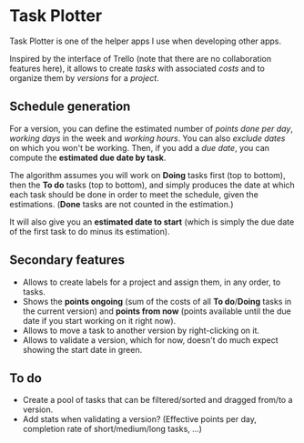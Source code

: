 # Task Plotter

Task Plotter is one of the helper apps I use when developing other apps.

Inspired by the interface of Trello (note that there are no collaboration features here), it allows to create *tasks* with associated *costs* and to organize them by *versions* for a *project*. 

## Schedule generation

For a version, you can define the estimated number of *points done per day*, *working days* in the week and *working hours*. You can also *exclude dates* on which you won't be working. 
Then, if you add a *due date*, you can compute the **estimated due date by task**. 

The algorithm assumes you will work on **Doing** tasks first (top to bottom), then the **To do** tasks (top to bottom), and simply produces the date at which each task should be done in order to meet the schedule, given the estimations.
(**Done** tasks are not counted in the estimation.)

It will also give you an **estimated date to start** (which is simply the due date of the first task to do minus its estimation).

## Secondary features 

- Allows to create labels for a project and assign them, in any order, to tasks.
- Shows the **points ongoing** (sum of the costs of all **To do**/**Doing** tasks in the current version) and **points from now** (points available until the due date if you start working on it right now).
- Allows to move a task to another version by right-clicking on it.
- Allows to validate a version, which for now, doesn't do much expect showing the start date in green.

## To do

- Create a pool of tasks that can be filtered/sorted and dragged from/to a version.
- Add stats when validating a version? (Effective points per day, completion rate of short/medium/long tasks, ...)
